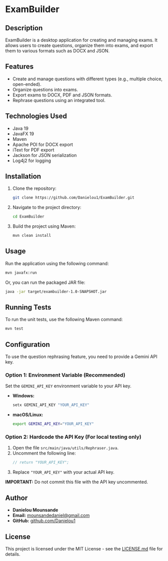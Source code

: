 # ExamBuilder

## Description

ExamBuilder is a desktop application for creating and managing exams. It allows users to create questions, organize them into exams, and export them to various formats such as DOCX and JSON.

## Features

*   Create and manage questions with different types (e.g., multiple choice, open-ended).
*   Organize questions into exams.
*   Export exams to DOCX, PDF and JSON formats.
*   Rephrase questions using an integrated tool.

## Technologies Used

*   Java 19
*   JavaFX 19
*   Maven
*   Apache POI for DOCX export
*   iText for PDF export
*   Jackson for JSON serialization
*   Log4j2 for logging

## Installation

1.  Clone the repository:
    ```bash
    git clone https://github.com/Danielou1/ExamBuilder.git
    ```
2.  Navigate to the project directory:
    ```bash
    cd ExamBuilder
    ```
3.  Build the project using Maven:
    ```bash
    mvn clean install
    ```

## Usage

Run the application using the following command:

```bash
mvn javafx:run
```

Or, you can run the packaged JAR file:

```bash
java -jar target/exambuilder-1.0-SNAPSHOT.jar
```

## Running Tests

To run the unit tests, use the following Maven command:

```bash
mvn test
```

## Configuration

To use the question rephrasing feature, you need to provide a Gemini API key.

### Option 1: Environment Variable (Recommended)

Set the `GEMINI_API_KEY` environment variable to your API key.

*   **Windows:**
    ```bash
    setx GEMINI_API_KEY "YOUR_API_KEY"
    ```
*   **macOS/Linux:**
    ```bash
    export GEMINI_API_KEY="YOUR_API_KEY"
    ```

### Option 2: Hardcode the API Key (For local testing only)

1.  Open the file `src/main/java/utils/Rephraser.java`.
2.  Uncomment the following line:
    ```java
    // return "YOUR_API_KEY";
    ```
3.  Replace `"YOUR_API_KEY"` with your actual API key.

**IMPORTANT:** Do not commit this file with the API key uncommented.

## Author

*   **Danielou Mounsande**
*   **Email:** mounsandedaniel@gmail.com
*   **GitHub:** [github.com/Danielou1](https://github.com/Danielou1)

## License

This project is licensed under the MIT License - see the [LICENSE.md](LICENSE.md) file for details.
